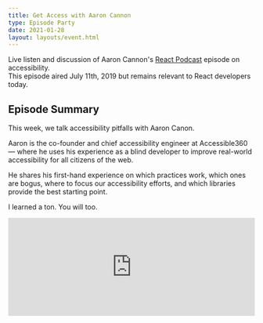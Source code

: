 ```yaml
---
title: Get Access with Aaron Cannon
type: Episode Party
date: 2021-01-28
layout: layouts/event.html
---
```


Live listen and discussion of Aaron Cannon's [React Podcast](https://reactpodcast.com) episode on accessibility.  
This episode aired July 11th, 2019 but remains relevant to React developers today.

## Episode Summary

This week, we talk accessibility pitfalls with Aaron Canon.

Aaron is the co-founder and chief accessibility engineer at Accessible360 — where he uses his experience as a blind developer to improve real-world accessibility for all citizens of the web.

He shares his first-hand experience on which practices work, which ones are bogus, where to focus our accessibility efforts, and which libraries provide the best starting point.

I learned a ton. You will too.

<iframe height="200px" width="100%" frameborder="no" scrolling="no" seamless src="https://player.simplecast.com/3366f2b7-1e86-441b-b03e-1abc874cca11?dark=false"></iframe>
